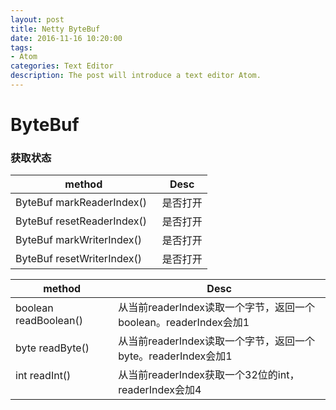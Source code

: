 ```yaml
---
layout: post
title: Netty ByteBuf
date: 2016-11-16 10:20:00
tags:
- Atom
categories: Text Editor
description: The post will introduce a text editor Atom.
---
```




# ByteBuf
### 获取状态

|          method                      |                      Desc                    |
| ------------------------------------ | -------------------------------------------- |
| ByteBuf markReaderIndex()            | 是否打开                                      |
| ByteBuf resetReaderIndex()           | 是否打开                                      |
| ByteBuf markWriterIndex()            | 是否打开                                      |
| ByteBuf resetWriterIndex()           | 是否打开                                      |



|          method                      |                      Desc                                                |
| ------------------------------------ | ------------------------------------------------------------------------ |
| boolean readBoolean()                | 从当前readerIndex读取一个字节，返回一个boolean。readerIndex会加1               |
| byte readByte()                      | 从当前readerIndex读取一个字节，返回一个byte。readerIndex会加1                  |
| int readInt()                        | 从当前readerIndex获取一个32位的int，readerIndex会加4                         |

